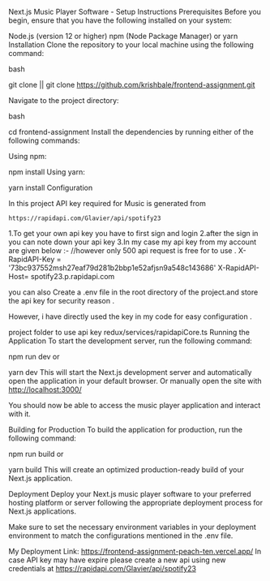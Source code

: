 Next.js Music Player Software - Setup Instructions
Prerequisites
Before you begin, ensure that you have the following installed on your system:

Node.js (version 12 or higher)
npm (Node Package Manager) or yarn
Installation
Clone the repository to your local machine using the following command:

bash

git clone <repository-url> || git clone https://github.com/krishbale/frontend-assignment.git

Navigate to the project directory:

bash

cd frontend-assignment
Install the dependencies by running either of the following commands:

Using npm:

npm install
Using yarn:

yarn install
Configuration

In this project API key required for Music is generated from

    https://rapidapi.com/Glavier/api/spotify23

 1.To get your own api key  you have to first sign and login
 2.after the sign in  you can note down your api key
 3.In my case my api key from my account are given below :-
//however only 500 api request is free for to use .
X-RapidAPI-Key = '73bc937552msh27eaf79d281b2bbp1e52afjsn9a548c143686'
X-RapidAPI-Host= spotify23.p.rapidapi.com

 you can also Create a .env file in the root directory of the project.and store the api key  for security reason .

However, i have directly used the key in my code  for easy configuration .

 project folder to use api key  redux/services/rapidapiCore.ts
Running the Application
To start the development server, run the following command:

npm run dev
or

yarn dev
This will start the Next.js development server and automatically open the application in your default browser.
Or manually open the site with <http://localhost:3000/>

You should now be able to access the music player application and interact with it.

Building for Production
To build the application for production, run the following command:

npm run build
or

yarn build
This will create an optimized production-ready build of your Next.js application.

Deployment
Deploy your Next.js music player software to your preferred hosting platform or server following the appropriate deployment process for Next.js applications.

Make sure to set the necessary environment variables in your deployment environment to match the configurations mentioned in the .env file.

My Deployment Link:
<https://frontend-assignment-peach-ten.vercel.app/>
In case API key may have expire please create a  new api using new credentials at
 <https://rapidapi.com/Glavier/api/spotify23>
